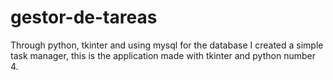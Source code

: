 # gestor-de-tareas
Through python, tkinter and using mysql for the database I created a simple task manager, this is the application made with tkinter and python number 4.
